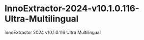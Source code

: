 # InnoExtractor-2024-v10.1.0.116-Ultra-Multilingual
InnoExtractor 2024 v10.1.0.116 Ultra Multilingual
